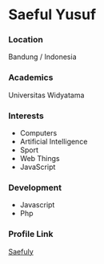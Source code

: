 # Saeful Yusuf

### Location

Bandung / Indonesia

### Academics

Universitas Widyatama

### Interests

- Computers
- Artificial Intelligence
- Sport
- Web Things
- JavaScript

### Development

- Javascript
- Php


### Profile Link

[Saefuly](https://github.com/saefuly)